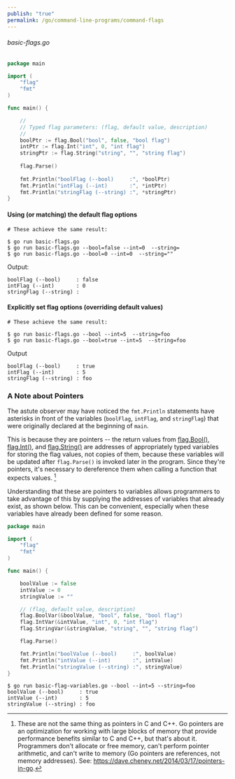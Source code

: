 ```yaml
---
publish: "true"
permalink: /go/command-line-programs/command-flags
---
```


###### basic-flags.go
```go
package main

import (
	"flag"
	"fmt"
)

func main() {

	//
	// Typed flag parameters: (flag, default value, description)  
	//
	boolPtr := flag.Bool("bool", false, "bool flag")  
	intPtr := flag.Int("int", 0, "int flag")  
	stringPtr := flag.String("string", "", "string flag")  
	  
	flag.Parse()  
	  
	fmt.Println("boolFlag (--bool)     :", *boolPtr)  
	fmt.Println("intFlag (--int)       :", *intPtr)  
	fmt.Println("stringFlag (--string) :", *stringPtr)
}
```

#### Using (or matching) the default flag options


```
# These achieve the same result:

$ go run basic-flags.go
$ go run basic-flags.go --bool=false --int=0  --string=
$ go run basic-flags.go --bool=0 --int=0  --string=""
```

Output:

```
boolFlag (--bool)     : false
intFlag (--int)       : 0
stringFlag (--string) :
```

#### Explicitly set flag options (overriding default values)

```
# These achieve the same result:

$ go run basic-flags.go --bool --int=5  --string=foo
$ go run basic-flags.go --bool=true --int=5  --string=foo
```

Output

```
boolFlag (--bool)     : true 
intFlag (--int)       : 5
stringFlag (--string) : foo
```


### A Note about Pointers

The astute observer may have noticed the `fmt.Println` statements have asterisks in front of the variables (`boolFlag`, `intFlag`, and `stringFlag`) that were originally declared at the beginning of `main`.

This is because they are pointers -- the return values from [flag.Bool()](https://pkg.go.dev/flag#Bool), [flag.Int()](https://pkg.go.dev/flag#Int), and [flag.String()](https://pkg.go.dev/flag#String) are addresses of appropriately typed variables for storing the flag values, not copies of them, because these variables will be updated after `flag.Parse()` is invoked later in the program. Since they're pointers, it's necessary to dereference them when calling a function that expects values. [^1]

Understanding that these are pointers to variables allows programmers to take advantage of this by supplying the addresses of variables that already exist, as shown below. This can be convenient, especially when these variables have already been defined for some reason.

```go
package main

import (
	"flag"
	"fmt"
)

func main() {

	boolValue := false
	intValue := 0
	stringValue := ""

	// (flag, default value, description)
	flag.BoolVar(&boolValue, "bool", false, "bool flag")
	flag.IntVar(&intValue, "int", 0, "int flag")
	flag.StringVar(&stringValue, "string", "", "string flag")

	flag.Parse()

	fmt.Println("boolValue (--bool)     :", boolValue)
	fmt.Println("intValue (--int)       :", intValue)
	fmt.Println("stringValue (--string) :", stringValue)
}
```

```
$ go run basic-flag-variables.go --bool --int=5 --string=foo
boolValue (--bool)     : true
intValue (--int)       : 5
stringValue (--string) : foo
```

[^1]: These are not the same thing as pointers in C and C++. Go pointers are an optimization for working with large blocks of memory that provide performance benefits similar to C and C++, but that's about it. Programmers don't allocate or free memory, can't perform pointer arithmetic, and can't write to memory (Go pointers are references, not memory addresses). See: https://dave.cheney.net/2014/03/17/pointers-in-go. 